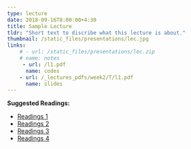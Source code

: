 ```yaml
---
type: lecture
date: 2018-09-16T8:00:00+4:30
title: Sample Lecture
tldr: "Short text to discribe what this lecture is about."
thumbnail: /static_files/presentations/lec.jpg
links: 
    # - url: /static_files/presentations/lec.zip
    # name: notes
     - url: /l1.pdf
      name: codes
    - url: /_lectures_pdfs/week2/T/l1.pdf
      name: slides
---
```

**Suggested Readings:**
- [Readings 1](/_lectures_pdfs/week2/TH/r1.pdf)
- [Readings 2](/_lectures_pdfs/week2/TH/r2.pdf)
- [Readings 3](/_lectures_pdfs/week2/TH/r3.pdf)
- [Readings 4](/_lectures_pdfs/week2/TH/r4.pdf)


